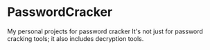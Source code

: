 # PasswordCracker
My personal projects for password cracker
It's not just for password cracking tools; it also includes decryption tools.